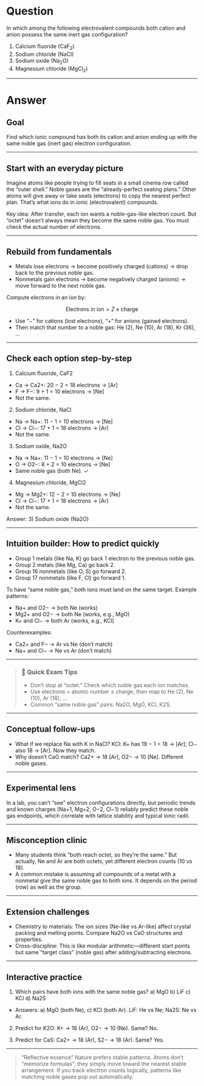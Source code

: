 # Question
In which among the following electrovalent compounds both cation and anion possess the same inert gas configuration?  
   1) Calcium fluoride ($\text{CaF}_2$)  
   2) Sodium chloride ($\text{NaCl}$)  
   3) Sodium oxide ($\text{Na}_2\text{O}$)  
   4) Magnesium chloride ($\text{MgCl}_2$)

---
# Answer

## Goal
Find which ionic compound has both its cation and anion ending up with the same noble gas (inert gas) electron configuration.

---

## Start with an everyday picture
Imagine atoms like people trying to fill seats in a small cinema row called the “outer shell.” Noble gases are the “already-perfect seating plans.” Other atoms will give away or take seats (electrons) to copy the nearest perfect plan. That’s what ions do in ionic (electrovalent) compounds.

Key idea: After transfer, each ion wants a noble-gas-like electron count. But “octet” doesn’t always mean they become the same noble gas. You must check the actual number of electrons.

---

## Rebuild from fundamentals
- Metals lose electrons → become positively charged (cations) → drop back to the previous noble gas.
- Nonmetals gain electrons → become negatively charged (anions) → move forward to the next noble gas.

Compute electrons in an ion by:
```math
\text{Electrons in ion} = Z \pm \text{charge}
```
- Use “−” for cations (lost electrons), “+” for anions (gained electrons).
- Then match that number to a noble gas: He (2), Ne (10), Ar (18), Kr (36), …

---

## Check each option step-by-step

1) Calcium fluoride, CaF2
- Ca → Ca2+: 20 − 2 = 18 electrons → [Ar]
- F → F−: 9 + 1 = 10 electrons → [Ne]
- Not the same.

2) Sodium chloride, NaCl
- Na → Na+: 11 − 1 = 10 electrons → [Ne]
- Cl → Cl−: 17 + 1 = 18 electrons → [Ar]
- Not the same.

3) Sodium oxide, Na2O
- Na → Na+: 11 − 1 = 10 electrons → [Ne]
- O → O2−: 8 + 2 = 10 electrons → [Ne]
- Same noble gas (both Ne). ✓

4) Magnesium chloride, MgCl2
- Mg → Mg2+: 12 − 2 = 10 electrons → [Ne]
- Cl → Cl−: 17 + 1 = 18 electrons → [Ar]
- Not the same.

Answer: 3) Sodium oxide (Na2O)

---

## Intuition builder: How to predict quickly
- Group 1 metals (like Na, K) go back 1 electron to the previous noble gas.
- Group 2 metals (like Mg, Ca) go back 2.
- Group 16 nonmetals (like O, S) go forward 2.
- Group 17 nonmetals (like F, Cl) go forward 1.

To have “same noble gas,” both ions must land on the same target. Example patterns:
- Na+ and O2− → both Ne (works)
- Mg2+ and O2− → both Ne (works, e.g., MgO)
- K+ and Cl− → both Ar (works, e.g., KCl)

Counterexamples:
- Ca2+ and F− → Ar vs Ne (don’t match)
- Na+ and Cl− → Ne vs Ar (don’t match)

---

> ### 🧠 Quick Exam Tips
> - Don’t stop at “octet.” Check which noble gas each ion matches.
> - Use electrons = atomic number ± charge, then map to He (2), Ne (10), Ar (18), …
> - Common “same noble gas” pairs: Na2O, MgO, KCl, K2S.

---

## Conceptual follow-ups
- What if we replace Na with K in NaCl? KCl: K+ has 19 − 1 = 18 → [Ar]; Cl− also 18 → [Ar]. Now they match.
- Why doesn’t CaO match? Ca2+ → 18 [Ar], O2− → 10 [Ne]. Different noble gases.

---

## Experimental lens
In a lab, you can’t “see” electron configurations directly, but periodic trends and known charges (Na+1, Mg+2, O−2, Cl−1) reliably predict these noble gas endpoints, which correlate with lattice stability and typical ionic radii.

---

## Misconception clinic
- Many students think “both reach octet, so they’re the same.” But actually, Ne and Ar are both octets, yet different electron counts (10 vs 18).
- A common mistake is assuming all compounds of a metal with a nonmetal give the same noble gas to both ions. It depends on the period (row) as well as the group.

---

## Extension challenges
- Chemistry to materials: The ion sizes (Ne-like vs Ar-like) affect crystal packing and melting points. Compare Na2O vs CaO structures and properties.
- Cross-discipline: This is like modular arithmetic—different start points but same “target class” (noble gas) after adding/subtracting electrons.

---

## Interactive practice
1) Which pairs have both ions with the same noble gas?
   a) MgO  b) LiF  c) KCl  d) Na2S
- Answers: a) MgO (both Ne), c) KCl (both Ar). LiF: He vs Ne; Na2S: Ne vs Ar.

2) Predict for K2O: K+ → 18 (Ar), O2− → 10 (Ne). Same? No.

3) Predict for CaS: Ca2+ → 18 (Ar), S2− → 18 (Ar). Same? Yes.

---

> “Reflective essence”
> Nature prefers stable patterns. Atoms don’t “memorize formulas”; they simply move toward the nearest stable arrangement. If you track electron counts logically, patterns like matching noble gases pop out automatically.